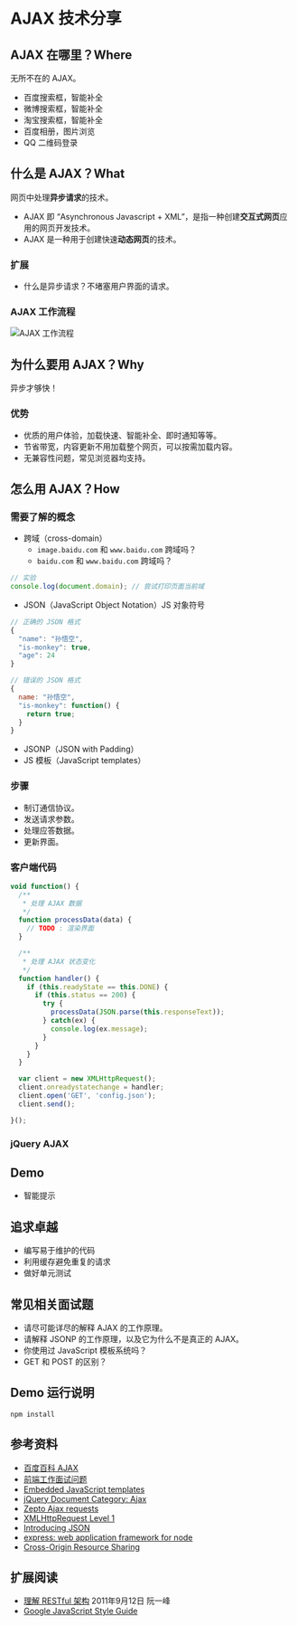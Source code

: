 AJAX 技术分享
===

## AJAX 在哪里？Where

无所不在的 AJAX。

* 百度搜索框，智能补全
* 微博搜索框，智能补全
* 淘宝搜索框，智能补全
* 百度相册，图片浏览
* QQ 二维码登录

## 什么是 AJAX？What

网页中处理**异步请求**的技术。

* AJAX 即 “Asynchronous Javascript + XML”，是指一种创建**交互式网页**应用的网页开发技术。
* AJAX 是一种用于创建快速**动态网页**的技术。

### 扩展

* 什么是异步请求？不堵塞用户界面的请求。

### AJAX 工作流程

![AJAX 工作流程](http://divio.qiniudn.com/Fus2jym7jRIW_gKd5qDpoEtRry26)

## 为什么要用 AJAX？Why

异步才够快！

### 优势

* 优质的用户体验，加载快速、智能补全、即时通知等等。
* 节省带宽，内容更新不用加载整个网页，可以按需加载内容。
* 无兼容性问题，常见浏览器均支持。

## 怎么用 AJAX？How

### 需要了解的概念

* 跨域（cross-domain）
  - `image.baidu.com` 和 `www.baidu.com` 跨域吗？
  - `baidu.com` 和 `www.baidu.com` 跨域吗？

```javascript
// 实验
console.log(document.domain); // 尝试打印页面当前域
```

* JSON（JavaScript Object Notation）JS 对象符号

```javascript
// 正确的 JSON 格式
{
  "name": "孙悟空",
  "is-monkey": true,
  "age": 24
}
```

```javascript
// 错误的 JSON 格式
{
  name: "孙悟空",
  "is-monkey": function() {
    return true;
  }
}
```

* JSONP（JSON with Padding）
* JS 模板（JavaScript templates）

### 步骤

* 制订通信协议。
* 发送请求参数。
* 处理应答数据。
* 更新界面。

### 客户端代码

```javascript
void function() {
  /**
   * 处理 AJAX 数据
   */
  function processData(data) {
    // TODO : 渲染界面
  }

  /**
   * 处理 AJAX 状态变化
   */
  function handler() {
    if (this.readyState == this.DONE) {
      if (this.status == 200) {
        try {
          processData(JSON.parse(this.responseText));
        } catch(ex) {
          console.log(ex.message);
        }
      }
    }
  }

  var client = new XMLHttpRequest();
  client.onreadystatechange = handler;
  client.open('GET', 'config.json');
  client.send();

}();
```

### jQuery AJAX

## Demo

* 智能提示

## 追求卓越

* 编写易于维护的代码
* 利用缓存避免重复的请求
* 做好单元测试

## 常见相关面试题

* 请尽可能详尽的解释 AJAX 的工作原理。
* 请解释 JSONP 的工作原理，以及它为什么不是真正的 AJAX。
* 你使用过 JavaScript 模板系统吗？
* GET 和 POST 的区别？

## Demo 运行说明

```
npm install
```

## 参考资料

* [百度百科 AJAX](http://baike.baidu.com/subview/1641/5762264.htm)
* [前端工作面试问题](https://github.com/darcyclarke/Front-end-Developer-Interview-Questions/tree/master/Chinese)
* [Embedded JavaScript templates](https://github.com/visionmedia/ejs)
* [jQuery Document Category: Ajax](http://api.jquery.com/category/ajax/)
* [Zepto Ajax requests](http://zeptojs.com/#$.ajax)
* [XMLHttpRequest Level 1](http://www.w3.org/TR/XMLHttpRequest/)
* [Introducing JSON](http://json.org/)
* [express: web application framework for node](http://expressjs.com/)
* [Cross-Origin Resource Sharing](http://www.w3.org/TR/cors/)

## 扩展阅读

* [理解 RESTful 架构](http://www.ruanyifeng.com/blog/2011/09/restful.html)  2011年9月12日 阮一峰
* [Google JavaScript Style Guide](http://google-styleguide.googlecode.com/svn/trunk/javascriptguide.xml)